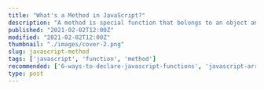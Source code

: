 ```yaml
---
title: "What's a Method in JavaScript?"
description: "A method is special function that belongs to an object and executed with that object as a context."
published: "2021-02-02T12:00Z"
modified: "2021-02-02T12:00Z"
thumbnail: "./images/cover-2.png"
slug: javascript-method
tags: ['javascript', 'function', 'method']
recommended: ['6-ways-to-declare-javascript-functions', 'javascript-arrow-functions']
type: post
---
```


